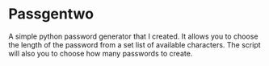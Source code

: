 # Passgentwo
A simple python password generator that I created. 
It allows you to choose the length of the password from a set list of available characters.
The script will also you to choose how many passwords to create.
